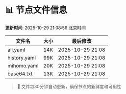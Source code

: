 # 📊 节点文件信息

**更新时间**: 2025-10-29 21:08:56 北京时间

| 文件名 | 大小 | 最后修改 |
|--------|------|----------|
| all.yaml | 14K | 2025-10-29 21:08 |
| history.yaml | 99K | 2025-10-29 21:08 |
| mihomo.yaml | 20K | 2025-10-29 21:08 |
| base64.txt | 13K | 2025-10-29 21:08 |

> 🔄 文件每30分钟自动更新，确保节点的新鲜度和可用性
